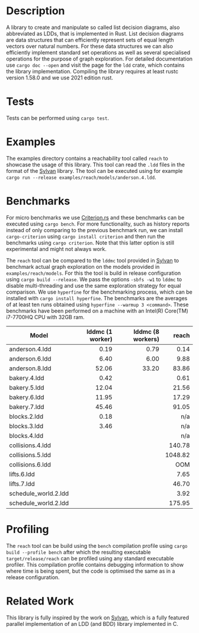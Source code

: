 # Description

A library to create and manipulate so called list decision diagrams, also abbreviated as LDDs, that is implemented in Rust. List decision diagrams are data structures that can efficiently represent sets of equal length vectors over natural numbers. For these data structures we can also efficiently implement standard set operations as well as several specialised operations for the purpose of graph exploration. For detailed documentation use `cargo doc --open` and visit the page for the `ldd` crate, which contains the library implementation. Compiling the library requires at least rustc version 1.58.0 and we use 2021 edition rust.

# Tests

Tests can be performed using `cargo test`.

# Examples

The examples directory contains a reachability tool called `reach` to showcase the usage of this library. This tool can read the `.ldd` files in the format of the [Sylvan](https://github.com/trolando/sylvan) library. The tool can be executed using for example `cargo run --release examples/reach/models/anderson.4.ldd`.

# Benchmarks

For micro benchmarks we use [Criterion.rs](https://crates.io/crates/criterion) and these benchmarks can be executed using `cargo bench`. For more functionality, such as history reports instead of only comparing to the previous benchmark run, we can install `cargo-criterion` using `cargo install criterion` and then run the benchmarks using `cargo criterion`. Note that this latter option is still experimental and might not always work.

The `reach` tool can be compared to the `lddmc` tool provided in [Sylvan](https://github.com/trolando/sylvan) to benchmark actual graph exploration on the models provided in `examples/reach/models`. For this the tool is build in release configuration using `cargo build --release`. We pass the options `-sbfs -w1` to `lddmc` to disable multi-threading and use the same exploration strategy for equal comparison. We use `hyperfine` for the benchmarking process, which can be installed with `cargo install hyperfine`. The benchmarks are the averages of at least ten runs obtained using `hyperfine --warmup 3 <command>`. These benchmarks have been performed on a machine with an Intel(R) Core(TM) i7-7700HQ CPU with 32GB ram.

| Model                 | lddmc (1 worker) | lddmc (8 workers) | reach         |
| ---                   | ---:             | ---:              | ---:          |
| anderson.4.ldd        |  0.19            |  0.79             |    0.14       |
| anderson.6.ldd        |  6.40            |  6.00             |    9.88       |
| anderson.8.ldd        | 52.06            | 33.20             |   83.86       |
| bakery.4.ldd          |  0.42            |                   |    0.61       |
| bakery.5.ldd          | 12.04            |                   |   21.56       |
| bakery.6.ldd          | 11.95            |                   |   17.29       |
| bakery.7.ldd          | 45.46            |                   |   91.05       |
| blocks.2.ldd          |  0.18            |                   |    n/a        |
| blocks.3.ldd          |  3.46            |                   |    n/a        |
| blocks.4.ldd          |                  |                   |    n/a        |
| collisions.4.ldd      |                  |                   |  140.78       |
| collisions.5.ldd      |                  |                   | 1048.82       |
| collisions.6.ldd      |                  |                   |     OOM       |
| lifts.6.ldd           |                  |                   |    7.65       |
| lifts.7.ldd           |                  |                   |   46.70       |
| schedule_world.2.ldd  |                  |                   |    3.92       |
| schedule_world.2.ldd  |                  |                   |  175.95       |

# Profiling

The `reach` tool can be build using the `bench` compilation profile using `cargo build --profile bench` after which the resulting executable `target/release/reach` can be profiled using any standard executable profiler. This compilation profile contains debugging information to show where time is being spent, but the code is optimised the same as in a release configuration.

# Related Work

This library is fully inspired by the work on [Sylvan](https://github.com/trolando/sylvan), which is a fully featured parallel implementation of an LDD (and BDD) library implemented in C.